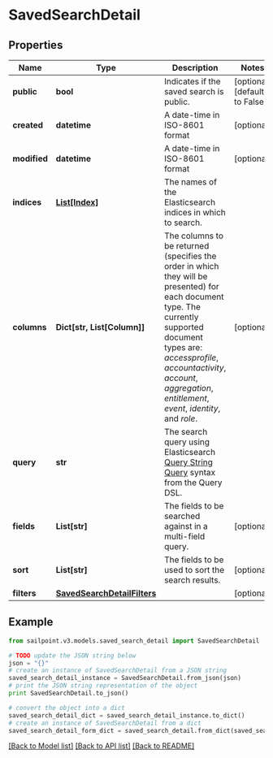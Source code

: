 # SavedSearchDetail


## Properties
Name | Type | Description | Notes
------------ | ------------- | ------------- | -------------
**public** | **bool** | Indicates if the saved search is public.  | [optional] [default to False]
**created** | **datetime** | A date-time in ISO-8601 format | [optional] 
**modified** | **datetime** | A date-time in ISO-8601 format | [optional] 
**indices** | [**List[Index]**](Index.md) | The names of the Elasticsearch indices in which to search.  | 
**columns** | **Dict[str, List[Column]]** | The columns to be returned (specifies the order in which they will be presented) for each document type.  The currently supported document types are: _accessprofile_, _accountactivity_, _account_, _aggregation_, _entitlement_, _event_, _identity_, and _role_.  | [optional] 
**query** | **str** | The search query using Elasticsearch [Query String Query](https://www.elastic.co/guide/en/elasticsearch/reference/5.2/query-dsl-query-string-query.html#query-string) syntax from the Query DSL.  | 
**fields** | **List[str]** | The fields to be searched against in a multi-field query.  | [optional] 
**sort** | **List[str]** | The fields to be used to sort the search results.  | [optional] 
**filters** | [**SavedSearchDetailFilters**](SavedSearchDetailFilters.md) |  | [optional] 

## Example

```python
from sailpoint.v3.models.saved_search_detail import SavedSearchDetail

# TODO update the JSON string below
json = "{}"
# create an instance of SavedSearchDetail from a JSON string
saved_search_detail_instance = SavedSearchDetail.from_json(json)
# print the JSON string representation of the object
print SavedSearchDetail.to_json()

# convert the object into a dict
saved_search_detail_dict = saved_search_detail_instance.to_dict()
# create an instance of SavedSearchDetail from a dict
saved_search_detail_form_dict = saved_search_detail.from_dict(saved_search_detail_dict)
```
[[Back to Model list]](../README.md#documentation-for-models) [[Back to API list]](../README.md#documentation-for-api-endpoints) [[Back to README]](../README.md)


